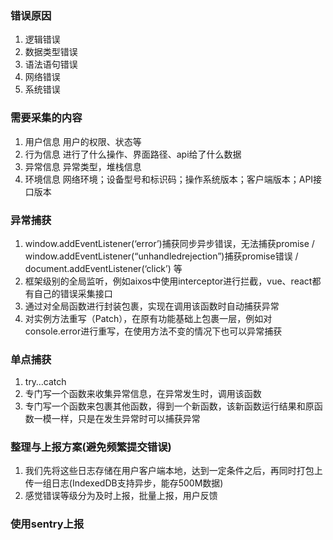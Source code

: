### 错误原因
1. 逻辑错误
2. 数据类型错误
3. 语法语句错误
4. 网络错误
5. 系统错误

### 需要采集的内容
1. 用户信息 用户的权限、状态等
2. 行为信息 进行了什么操作、界面路径、api给了什么数据
3. 异常信息 异常类型，堆栈信息
4. 环境信息 网络环境；设备型号和标识码；操作系统版本；客户端版本；API接口版本

### 异常捕获
1. window.addEventListener(‘error’)捕获同步异步错误，无法捕获promise / window.addEventListener(“unhandledrejection”)捕获promise错误 / document.addEventListener(‘click’) 等
2. 框架级别的全局监听，例如aixos中使用interceptor进行拦截，vue、react都有自己的错误采集接口
3. 通过对全局函数进行封装包裹，实现在调用该函数时自动捕获异常
4. 对实例方法重写（Patch），在原有功能基础上包裹一层，例如对console.error进行重写，在使用方法不变的情况下也可以异常捕获

### 单点捕获
1. try…catch
2. 专门写一个函数来收集异常信息，在异常发生时，调用该函数
3. 专门写一个函数来包裹其他函数，得到一个新函数，该新函数运行结果和原函数一模一样，只是在发生异常时可以捕获异常

### 整理与上报方案(避免频繁提交错误)
1. 我们先将这些日志存储在用户客户端本地，达到一定条件之后，再同时打包上传一组日志(IndexedDB支持异步，能存500M数据)
2. 感觉错误等级分为及时上报，批量上报，用户反馈

### 使用sentry上报